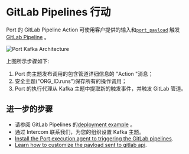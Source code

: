 # GitLab Pipelines 行动

Port 的 GitLab Pipeline Action 可使用客户提供的输入和[`port_payload`](../../self-service-actions-deep-dive/self-service-actions-deep-dive.md#action-message-structure) 触发[GitLab Pipeline](https://docs.gitlab.com/ee/ci/pipelines/) 。

![Port Kafka Architecture](../../../../static/img/self-service-actions/setup-backend/gitlab-pipeline/gitlab-pipeline-agent-architecture.jpg)

上图所示步骤如下: 

1. Port 向主题发布调用的包含管道详细信息的 "Action "消息；
2. 安全主题("ORG_ID.runs")保存所有的操作调用；
3. Port 的执行代理从 Kafka 主题中提取新的触发事件，并触发 GitLab 管道。

## 进一步的步骤

* 请参阅 GitLab Pipelines 的[deployment example](./examples/run-service-deployment.md) 。
* 通过 Intercom 联系我们，为您的组织设置 Kafka 主题。
* [Install the Port execution agent to triggering the GitLab pipelines](./Installation.md).
* [Learn how to customize the payload sent to gitlab api](./Installation.md#control-the-payload).
